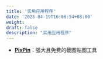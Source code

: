 ```yaml
---
title: '实用应用程序'
date: '2025-04-19T16:06:54+08:00'
weight: 
draft: false
description: "实用应用程序"
---
```


- **[PixPin](https://pixpin.cn/)**：强大且免费的截图贴图工具